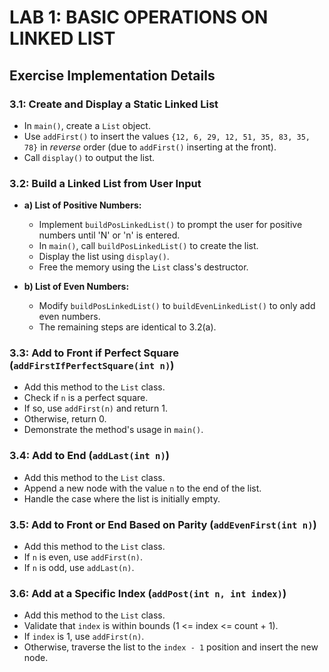# LAB 1: BASIC OPERATIONS ON LINKED LIST

## Exercise Implementation Details

### 3.1: Create and Display a Static Linked List

*   In `main()`, create a `List` object.
*   Use `addFirst()` to insert the values `{12, 6, 29, 12, 51, 35, 83, 35, 78}` in *reverse* order (due to `addFirst()` inserting at the front).
*   Call `display()` to output the list.

### 3.2: Build a Linked List from User Input

*   **a) List of Positive Numbers:**
    *   Implement `buildPosLinkedList()` to prompt the user for positive numbers until 'N' or 'n' is entered.
    *   In `main()`, call `buildPosLinkedList()` to create the list.
    *   Display the list using `display()`.
    *   Free the memory using the `List` class's destructor.

*   **b) List of Even Numbers:**
    *   Modify `buildPosLinkedList()` to `buildEvenLinkedList()` to only add even numbers.
    *   The remaining steps are identical to 3.2(a).

### 3.3: Add to Front if Perfect Square (`addFirstIfPerfectSquare(int n)`)

*   Add this method to the `List` class.
*   Check if `n` is a perfect square.
*   If so, use `addFirst(n)` and return 1.
*   Otherwise, return 0.
*   Demonstrate the method's usage in `main()`.

### 3.4: Add to End (`addLast(int n)`)

*   Add this method to the `List` class.
*   Append a new node with the value `n` to the end of the list.
*   Handle the case where the list is initially empty.

### 3.5: Add to Front or End Based on Parity (`addEvenFirst(int n)`)

*   Add this method to the `List` class.
*   If `n` is even, use `addFirst(n)`.
*   If `n` is odd, use `addLast(n)`.

### 3.6: Add at a Specific Index (`addPost(int n, int index)`)

*   Add this method to the `List` class.
*   Validate that `index` is within bounds (1 <= index <= count + 1).
*   If `index` is 1, use `addFirst(n)`.
*   Otherwise, traverse the list to the `index - 1` position and insert the new node.

